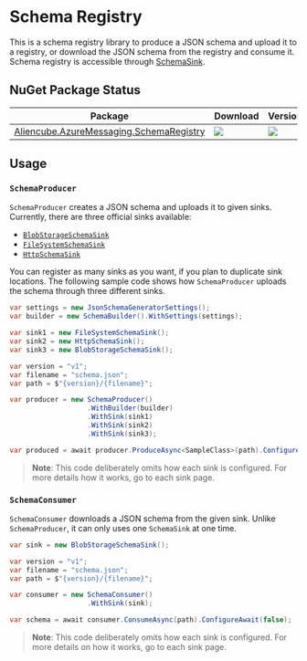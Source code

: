 # Schema Registry #

This is a schema registry library to produce a JSON schema and upload it to a registry, or download the JSON schema from the registry and consume it. Schema registry is accessible through [SchemaSink](./schema-registry-sinks.md).


## NuGet Package Status ##

| Package | Download | Version|
|---|---|---|
| [Aliencube.AzureMessaging.SchemaRegistry](https://www.nuget.org/packages/Aliencube.AzureMessaging.SchemaRegistry/) | [![](https://img.shields.io/nuget/dt/Aliencube.AzureMessaging.SchemaRegistry.svg)](https://www.nuget.org/packages/Aliencube.AzureMessaging.SchemaRegistry/) | [![](https://img.shields.io/nuget/v/Aliencube.AzureMessaging.SchemaRegistry.svg)](https://www.nuget.org/packages/Aliencube.AzureMessaging.SchemaRegistry/) |


## Usage ##

### `SchemaProducer` ###

`SchemaProducer` creates a JSON schema and uploads it to given sinks. Currently, there are three official sinks available:

* [`BlobStorageSchemaSink`](./schema-registry-sinks-blob.md)
* [`FileSystemSchemaSink`](./schema-registry-sinks-file-system.md)
* [`HttpSchemaSink`](./docs/schema-registry-sinks-http.md)

You can register as many sinks as you want, if you plan to duplicate sink locations. The following sample code shows how `SchemaProducer` uploads the schema through three different sinks.

```csharp
var settings = new JsonSchemaGeneratorSettings();
var builder = new SchemaBuilder().WithSettings(settings);

var sink1 = new FileSystemSchemaSink();
var sink2 = new HttpSchemaSink();
var sink3 = new BlobStorageSchemaSink();

var version = "v1";
var filename = "schema.json";
var path = $"{version}/{filename}";

var producer = new SchemaProducer()
                   .WithBuilder(builder)
                   .WithSink(sink1)
                   .WithSink(sink2)
                   .WithSink(sink3);

var produced = await producer.ProduceAsync<SampleClass>(path).ConfigureAwait(false);
```

> **Note**: This code deliberately omits how each sink is configured. For more details how it works, go to each sink page.


### `SchemaConsumer` ###

`SchemaConsumer` downloads a JSON schema from the given sink. Unlike `SchemaProducer`, it can only uses one `SchemaSink` at one time.

```csharp
var sink = new BlobStorageSchemaSink();

var version = "v1";
var filename = "schema.json";
var path = $"{version}/{filename}";

var consumer = new SchemaConsumer()
                   .WithSink(sink);

var schema = await consumer.ConsumeAsync(path).ConfigureAwait(false);
```

> **Note**: This code deliberately omits how each sink is configured. For more details on how it works, go to each sink page.
